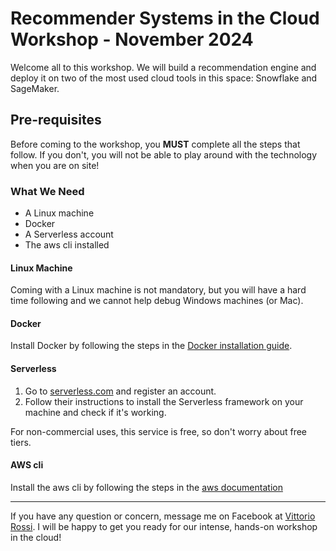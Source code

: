 # Recommender Systems in the Cloud Workshop - November 2024

Welcome all to this workshop. We will build a recommendation engine and deploy it on two of the most used cloud tools in this space: Snowflake and SageMaker.

## Pre-requisites

Before coming to the workshop, you **MUST** complete all the steps that follow. If you don't, you will not be able to play around with the technology when you are on site!

### What We Need

- A Linux machine
- Docker
- A Serverless account
- The aws cli installed

#### Linux Machine

Coming with a Linux machine is not mandatory, but you will have a hard time following and we cannot help debug Windows machines (or Mac).

#### Docker

Install Docker by following the steps in the [Docker installation guide](https://docs.docker.com/get-docker/).

#### Serverless

1. Go to [serverless.com](https://www.serverless.com) and register an account.
2. Follow their instructions to install the Serverless framework on your machine and check if it's working.

For non-commercial uses, this service is free, so don't worry about free tiers.

#### AWS cli

Install the aws cli by following the steps in the [aws documentation](https://docs.aws.amazon.com/cli/latest/userguide/getting-started-install.html)

---

If you have any question or concern, message me on Facebook at [Vittorio Rossi](https://web.facebook.com/profile.php?id=100010409105751). I will be happy to get you ready for our intense, hands-on workshop in the cloud!
